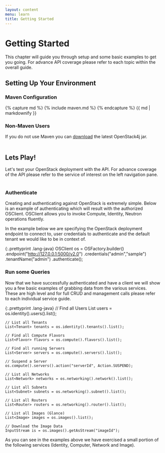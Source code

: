 ```yaml
---
layout: content
menu: learn
title: Getting Started
---
```


# Getting Started

This chapter will guide you through setup and some basic examples to get you going.  For advance API coverage please refer to each topic within the overall guide.

## Setting Up Your Environment

### Maven Configuration

{% capture md %}
{% include maven.md %}
{% endcapture %}
{{ md | markdownify }}

### Non-Maven Users

If you do not use Maven you can <a href="/downloads/openstack4j-1.0.0.jar" target="_blank">download</a> the latest OpenStack4j jar.<br>
<br>

## Lets Play!

Let's test your OpenStack deployment with the API.  For advance coverage of the API please refer to the service of interest on the left navigation pane.
<br><br>

### Authenticate

Creating and authenticating against OpenStack is extremely simple. Below is an example of authenticating which will result with the authorized OSClient. OSClient allows you to invoke Compute, Identity, Neutron operations fluently.

In the example below we are specifying the OpenStack deployment endpoint to connect to, user credentials to authenticate and the default tenant we would like to be in context of.
<br>

{:.prettyprint .lang-java}
	OSClient os = OSFactory.builder()
	                       .endpoint("http://127.0.0.1:5000/v2.0")
	                       .credentials("admin","sample")
	                       .tenantName("admin")
	                       .authenticate();
						

### Run some Queries

Now that we have successfully authenticated and have a client we will show you a few basic examples of grabbing data from the various services.  These are high level and for full CRUD and management calls please refer to each individual service guide.

{:.prettyprint .lang-java}
	// Find all Users
	List<User> users = os.identity().users().list();
	
	// List all Tenants
	List<Tenant> tenants = os.identity().tenants().list();
	
	// Find all Compute Flavors
	List<Flavor> flavors = os.compute().flavors().list();
	
	// Find all running Servers
	List<Server> servers = os.compute().servers().list();
	
	// Suspend a Server
	os.compute().servers().action("serverId", Action.SUSPEND);
	
	// List all Networks
	List<Network> networks = os.networking().network().list();
	
	// List all Subnets
	List<Subnet> subnets = os.networking().subnet().list();
	
	// List all Routers
	List<Router> routers = os.networking().router().list();
	
	// List all Images (Glance)
	List<Image> images = os.images().list();
	
	// Download the Image Data
	InputStream is = os.images().getAsStream("imageId");

As you can see in the examples above we have exercised a small portion of the following services (Identity, Computer, Network and Image).
